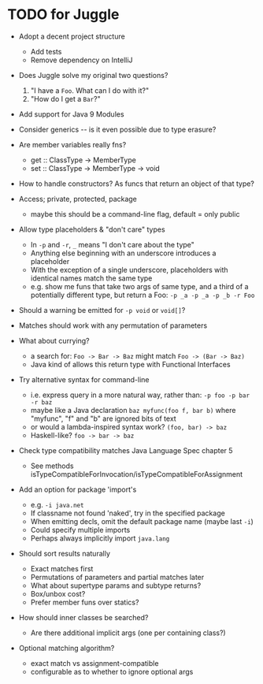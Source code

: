 # TODO for Juggle

* Adopt a decent project structure
  - Add tests
  - Remove dependency on IntelliJ
  
* Does Juggle solve my original two questions?
  1. "I have a `Foo`. What can I do with it?"
  2. "How do I get a `Bar`?"
     
* Add support for Java 9 Modules
 
* Consider generics -- is it even possible due to type erasure?
 
* Are member variables really fns?
  - get :: ClassType -> MemberType
  - set :: ClassType -> MemberType -> void
     
* How to handle constructors?  As funcs that return an object of that type?
 
* Access; private, protected, package
  - maybe this should be a command-line flag, default = only public
     
* Allow type placeholders & "don't care" types
  - In `-p` and `-r`, `_` means "I don't care about the type"
  - Anything else beginning with an underscore introduces a placeholder
  - With the exception of a single underscore, placeholders with identical
    names match the same type
  - e.g. show me funs that take two args of same type, and a third of
    a potentially different type, but return a Foo: 
     `-p _a -p _a -p _b -r Foo`
     
* Should a warning be emitted for `-p void` or `void[]`?
     
* Matches should work with any permutation of parameters
 
* What about currying?
  - a search for: `Foo -> Bar -> Baz` might match `Foo -> (Bar -> Baz)`
  - Java kind of allows this return type with Functional Interfaces
       
* Try alternative syntax for command-line
  - i.e. express query in a more natural way, rather than:
    `-p foo -p bar -r baz`
  - maybe like a Java declaration
    `baz myfunc(foo f, bar b)`
    where "myfunc", "f" and "b" are ignored bits of text
  - or would a lambda-inspired syntax work?
    `(foo, bar) -> baz`
  - Haskell-like?
    `foo -> bar -> baz`
          
* Check type compatibility matches Java Language Spec chapter 5
  - See methods isTypeCompatibleForInvocation/isTypeCompatibleForAssignment

* Add an option for package 'import's
  - e.g. `-i java.net`
  - If classname not found 'naked', try in the specified package
  - When emitting decls, omit the default package name (maybe last `-i`)
  - Could specify multiple imports
  - Perhaps always implicitly import `java.lang`
     
* Should sort results naturally
     - Exact matches first
     - Permutations of parameters and partial matches later
     - What about supertype params and subtype returns?
     - Box/unbox cost?
     - Prefer member funs over statics?
     
* How should inner classes be searched?
     - Are there additional implicit args (one per containing class?)
 
* Optional matching algorithm?
     - exact match vs assignment-compatible
     - configurable as to whether to ignore optional args
     
